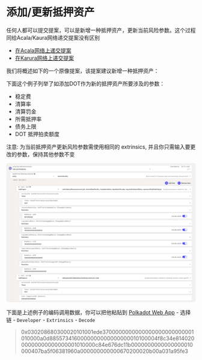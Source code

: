 # 添加/更新抵押资产

任何人都可以提交提案，可以是新增一种抵押资产，更新当前风险参数。这个过程同给Acala/Kaura网络递交提案没有区别&#x20;

* [在Acala网络上递交提案](https://wiki.acala.network/get-started/acala-network/governance)
* [在Karura网络上递交提案](https://wiki.acala.network/get-started/get-started/governance)

我们将概述如下的一个原像提案，该提案建议新增一种抵押资产：

下面这个例子列举了如添加DOT作为新的抵押资产所要涉及的参数：

* 稳定费
* 清算率
* 清算罚金
* 所需抵押率
* 债务上限
* DOT 抵押拍卖额度

注意: 为当前抵押资产更新风险参数需使用相同的 extrinsics, 并且你只需输入要更改的参数，保持其他参数不变&#x20;

![](../.gitbook/assets/a.png)

下面是上述例子的编码调用数据，你可以把他粘贴到 [Polkadot Web App](https://polkadot.js.org/apps) - 选择链 - `Developer` - `Extrinsics` - `Decode`

> 0x030208680300020101001ede3700000000000000000000000001010000a0d8855734160000000000000000010100004f8c34e81402000000000000000001010000c84e676dc11b0000000000000000010000407ba5f06381960a000000000000670200020b00a031a95fe3
